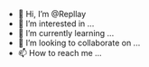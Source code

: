 - 👋 Hi, I’m @Repllay
- 👀 I’m interested in ...
- 🌱 I’m currently learning ...
- 💞️ I’m looking to collaborate on ...
- 📫 How to reach me ...

<!---
Repllay/Repllay is a ✨ special ✨ repository because its `README.md` (this file) appears on your GitHub profile.
You can click the Preview link to take a look at your changes.
--->

